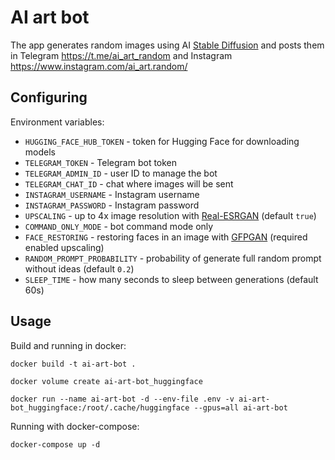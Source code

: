 # AI art bot

The app generates random images using AI [Stable Diffusion](https://github.com/CompVis/stable-diffusion) and posts them in Telegram https://t.me/ai_art_random and Instagram https://www.instagram.com/ai_art.random/

## Configuring

Environment variables:

* `HUGGING_FACE_HUB_TOKEN` - token for Hugging Face for downloading models
* `TELEGRAM_TOKEN` - Telegram bot token
* `TELEGRAM_ADMIN_ID` - user ID to manage the bot
* `TELEGRAM_CHAT_ID` - chat where images will be sent
* `INSTAGRAM_USERNAME` - Instagram username
* `INSTAGRAM_PASSWORD` - Instagram password
* `UPSCALING` - up to 4x image resolution with [Real-ESRGAN](https://github.com/xinntao/Real-ESRGAN) (default `true`)
* `COMMAND_ONLY_MODE` - bot command mode only
* `FACE_RESTORING` - restoring faces in an image with [GFPGAN](https://github.com/TencentARC/GFPGAN) (required enabled upscaling)
* `RANDOM_PROMPT_PROBABILITY` - probability of generate full random prompt without ideas (default `0.2`)
* `SLEEP_TIME` - how many seconds to sleep between generations (default 60s)

## Usage

Build and running in docker:

```
docker build -t ai-art-bot .
```
```
docker volume create ai-art-bot_huggingface
```
```
docker run --name ai-art-bot -d --env-file .env -v ai-art-bot_huggingface:/root/.cache/huggingface --gpus=all ai-art-bot
```

Running with docker-compose:

```
docker-compose up -d
```
